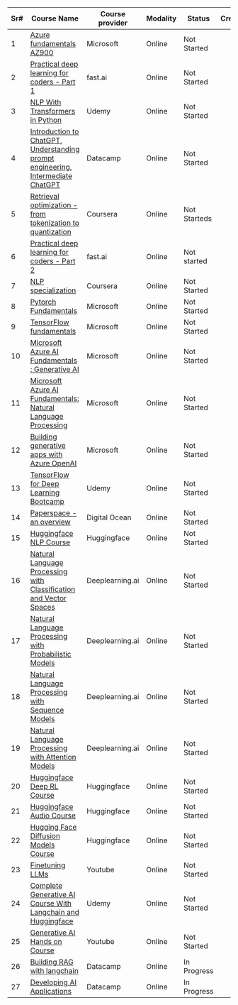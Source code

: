 | Sr# | Course Name                                                                                                                                                                          | Course provider | Modality | Status       | Credit | Remarks / Notes                                                                                  |
| --- | ------------------------------------------------------------------------------------------------------------------------------------------------------------------------------------ | --------------- | -------- | ------------ | ------ | ------------------------------------------------------------------------------------------------ |
| 1   | [Azure fundamentals AZ900](https://app.datacamp.com/learn/skill-tracks/azure-fundamentals)                                                                                              | Microsoft       | Online   | Not Started  |        |                                                                                                  |
| 2   | [Practical deep learning for coders - Part 1](https://course.fast.ai)                                                                                                                   | fast.ai         | Online   | Not Started  |        | [Book - Deep Learning for coders](https://course.fast.ai/Resources/book.html)                       |
| 3   | [NLP With Transformers in Python](https://www.udemy.com/course/nlp-with-transformers/)                                                                                                  | Udemy           | Online   | Not Started  |        |                                                                                                  |
| 4   | [Introduction to ChatGPT, Understanding prompt engineering, Intermediate ChatGPT](https://app.datacamp.com/learn/courses?technologies=26])                                              | Datacamp        | Online   | Not Started  |        |                                                                                                  |
| 5   | [Retrieval optimization - from tokenization to quantization](https://learn.deeplearning.ai/courses/retrieval-optimization-from-tokenization-to-vector-quantization)                     | Coursera        | Online   | Not Starteds |        | Notes -[Retrieval Optimization](https://samratkar.github.io/2024/10/05/retrieval-optimization.html) |
| 6   | [Practical deep learning for coders - Part 2](https://course.fast.ai/Lessons/part2.htm)                                                                                                 | fast.ai         | Online   | Not started  |        |                                                                                                  |
| 7   | [NLP specialization](https://www.deeplearning.ai/courses/natural-language-processing-specialization/)                                                                                  | Coursera        | Online   | Not Started  |        |                                                                                                  |
| 8   | [Pytorch Fundamentals](https://learn.microsoft.com/en-gb/training/paths/pytorch-fundamentals/?WT.mc_id=portaledu_inproduct_roles)                                                       | Microsoft       | Online   | Not Started  |        |                                                                                                  |
| 9   | [TensorFlow fundamentals](https://learn.microsoft.com/en-gb/training/paths/tensorflow-fundamentals/?WT.mc_id=portaledu_inproduct_role)                                                  | Microsoft       | Online   | Not Started  |        |                                                                                                  |
| 10  | [Microsoft Azure AI Fundamentals : Generative AI](https://learn.microsoft.com/en-gb/training/paths/introduction-generative-ai/?WT.mc_id=portaledu_inproduct_roles)                      | Microsoft       | Online   | Not Started  |        |                                                                                                  |
| 11  | [Microsoft Azure AI Fundamentals: Natural Language Processing](https://learn.microsoft.com/en-gb/training/paths/explore-natural-language-processing/?WT.mc_id=portaledu_inproduct_role) | Microsoft       | Online   | Not Started  |        |                                                                                                  |
| 12  | [Building generative apps with Azure OpenAI](https://learn.microsoft.com/en-us/collections/p1pdcwzm1oeqkr?sharingId=FAB25DD50944F75A#x26;ocid=cmmhpdsi45m)                              | Microsoft       | Online   | Not Started  |        |                                                                                                  |
| 13  | [TensorFlow for Deep Learning Bootcamp](https://www.udemy.com/course/tensorflow-developer-certificate-machine-learning-zero-to-mastery/)                                                | Udemy           | Online   | Not Started  |        |                                                                                                  |
| 14  | [Paperspace - an overview](https://docs.digitalocean.com/products/paperspace/)                                                                                                          | Digital Ocean   | Online   | Not Started  |        |                                                                                                  |
| 15  | [Huggingface NLP Course](https://huggingface.co/learn/nlp-course)                                                                                                                       | Huggingface     | Online   | Not Started  |        |                                                                                                  |
| 16  | [Natural Language Processing with Classification and Vector Spaces](https://www.coursera.org/learn/classification-vector-spaces-in-nlp)                                                 | Deeplearning.ai | Online   | Not Started  |        |                                                                                                  |
| 17  | [Natural Language Processing with Probabilistic Models](https://www.coursera.org/learn/probabilistic-models-in-nlp)                                                                     | Deeplearning.ai | Online   | Not Started  |        |                                                                                                  |
| 18  | [Natural Language Processing with Sequence Models](https://www.coursera.org/learn/sequence-models-in-nlp)                                                                               | Deeplearning.ai | Online   | Not Started  |        |                                                                                                  |
| 19  | [Natural Language Processing with Attention Models](https://www.coursera.org/learn/attention-models-in-nlp)                                                                             | Deeplearning.ai | Online   | Not Started  |        |                                                                                                  |
| 20  | [Huggingface Deep RL Course](https://huggingface.co/learn/deep-rl-course/)                                                                                                              | Huggingface     | Online   | Not Started  |        |                                                                                                  |
| 21  | [Huggingface Audio Course](https://huggingface.co/learn/audio-course)                                                                                                                   | Huggingface     | Online   | Not Started  |        |                                                                                                  |
| 22  | [Hugging Face Diffusion Models Course](https://huggingface.co/learn/diffusion-course)                                                                                                   | Huggingface     | Online   | Not Started  |        |                                                                                                  |
| 23  | [Finetuning LLMs](https://www.youtube.com/playlist?list=PLZoTAELRMXVN9VbAx5I2VvloTtYmlApe)                                                                                              | Youtube         | Online   | Not Started  |        |                                                                                                  |
| 24  | [Complete Generative AI Course With Langchain and Huggingface](https://www.udemy.com/course/complete-generative-ai-course-with-langchain-and-huggingface/?couponCode=OF83024C)          | Udemy           | Online   | Not Started  |        |                                                                                                  |
| 25  | [Generative AI Hands on Course](https://www.youtube.com/watch?v=oNA6pTNfHCY&t=44s)                                                                                                      | Youtube         | Online   | Not Started  |        |                                                                                                  |
| 26  | [Building RAG with langchain](https://campus.datacamp.com/courses/retrieval-augmented-generation-rag-with-langchain/building-rag-applications-with-langchain?ex=1)                      | Datacamp        | Online   | In Progress  |        |                                                                                                  |
| 27  | [Developing AI Applications](https://app.datacamp.com/learn/skill-tracks/developing-ai-applications)                                                                                    | Datacamp        | Online   | In Progress  |        |                                                                                                  |

